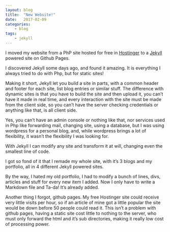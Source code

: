 ```yaml
---
layout: blog
title:  "New Website!"
date:   2017-02-09
categories:
    - blog
tags:
    - jekyll
---
```


I moved my website from a PhP site hosted for free in [Hostinger](www.hostinger.com) to a [Jekyll](https://jekyllrb.com/) powered site on Github Pages.

I discovered Jekyll some days ago, and found it amazing. It is everything I always tried to do with Php, but for static sites!

Making it short, Jekyll let you build a site in parts, with a common header and footer for each site, list blog entries or similar stuff. The difference with dynamic sites is that you have to build the site and then upload it, you can’t have it made in real time, and every interaction with the site must be made from the client side, so you can’t have the server checking credentials or anything like that, is all client side.

Yes, you can’t have an admin console or nothing like that, nor services used in Php like forwarding mail, changing site, using a database, but I was using wordpress for a personal blog, and, while wordpress brings a lot of flexibility, it wasn’t the flexibility I was looking for.

With Jekyll I can modify any site and transform it at will, changing even the smallest line of code.

I got so fond of it that I remade my whole site, with it’s 3 blogs and my portfolio, all in 4 different Jekyll powered sites.

  

By the way, I hated my old portfolio, I had to modify a bunch of lines, divs, articles and stuff for every new item I added. Now I only have to write a Markdown file and Ta-da! It’s already added.

  
Another thing I forgot, github pages. My free Hostinger site could receive very little visits per hour, so if an article of mine got a little popular the site would be down before 50 people could read it. This isn’t a problem with github pages, having a static site cost little to nothing to the server, who must only forward the html and it’s sub directories, making it really low cost of processing power.
